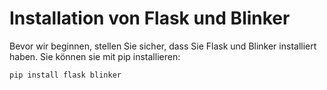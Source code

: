 # Installation von Flask und Blinker

Bevor wir beginnen, stellen Sie sicher, dass Sie Flask und Blinker installiert haben. Sie können sie mit pip installieren:

```
pip install flask blinker
```
